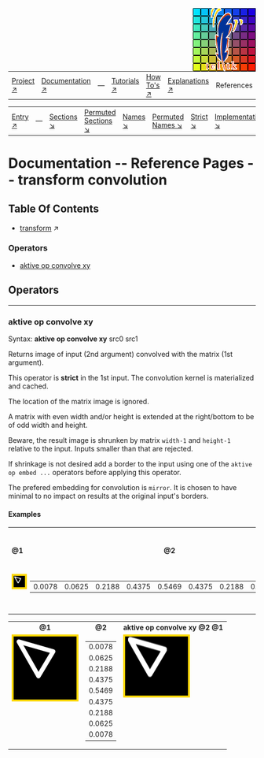 <img src='../assets/aktive-logo-128.png' style='float:right;'>

||||||||
|---|---|---|---|---|---|---|
|[Project ↗](../../README.md)|[Documentation ↗](../index.md)|&mdash;|[Tutorials ↗](../tutorials.md)|[How To's ↗](../howtos.md)|[Explanations ↗](../explanations.md)|References|

|||||||||
|---|---|---|---|---|---|---|---|
|[Entry ↗](index.md)|&mdash;|[Sections ↘](bysection.md)|[Permuted Sections ↘](bypsection.md)|[Names ↘](byname.md)|[Permuted Names ↘](bypname.md)|[Strict ↘](strict.md)|[Implementations ↘](bylang.md)|

# Documentation -- Reference Pages -- transform convolution

## Table Of Contents

  - [transform](transform.md) ↗


### Operators

 - [aktive op convolve xy](#op_convolve_xy)

## Operators

---
### <a name='op_convolve_xy'></a> aktive op convolve xy

Syntax: __aktive op convolve xy__ src0 src1

Returns image of input (2nd argument) convolved with the matrix (1st argument).

This operator is __strict__ in the 1st input. The convolution kernel is materialized and cached.

The location of the matrix image is ignored.

A matrix with even width and/or height is extended at the right/bottom to be of odd width and height.

Beware, the result image is shrunken by matrix `width-1` and `height-1` relative to the input. Inputs smaller than that are rejected.

If shrinkage is not desired add a border to the input using one of the `aktive op embed ...` operators before applying this operator.

The prefered embedding for convolution is `mirror`. It is chosen to have minimal to no impact on results at the original input's borders.


#### <a name='op_convolve_xy__examples'></a> Examples

<table><tr><th>@1</th><th>@2</th><th>aktive op convolve xy @2 @1</th></tr>
<tr><td valign='top'><img src='example-00202.gif' alt='@1' style='border:4px solid gold'></td><td valign='top'><table><tr><td>0.0078</td><td>0.0625</td><td>0.2188</td><td>0.4375</td><td>0.5469</td><td>0.4375</td><td>0.2188</td><td>0.0625</td><td>0.0078</td></tr></table></td><td valign='top'><img src='example-00204.gif' alt='aktive op convolve xy @2 @1' style='border:4px solid gold'></td></tr></table>

<table><tr><th>@1</th><th>@2</th><th>aktive op convolve xy @2 @1</th></tr>
<tr><td valign='top'><img src='example-00205.gif' alt='@1' style='border:4px solid gold'></td><td valign='top'><table><tr><td>0.0078</td></tr><tr><td>0.0625</td></tr><tr><td>0.2188</td></tr><tr><td>0.4375</td></tr><tr><td>0.5469</td></tr><tr><td>0.4375</td></tr><tr><td>0.2188</td></tr><tr><td>0.0625</td></tr><tr><td>0.0078</td></tr></table></td><td valign='top'><img src='example-00207.gif' alt='aktive op convolve xy @2 @1' style='border:4px solid gold'></td></tr></table>


